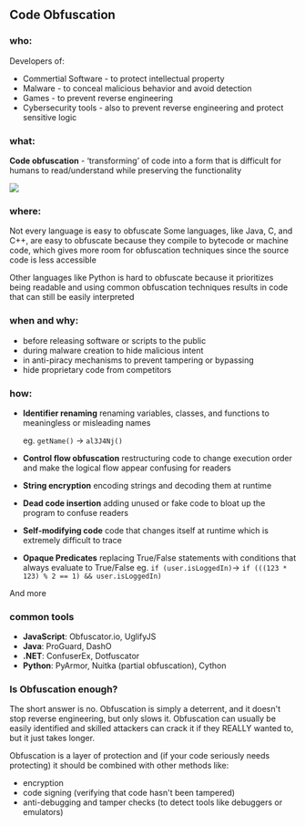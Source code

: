 



## Code Obfuscation

### who:

Developers of:
- Commertial Software - to protect intellectual property
- Malware - to conceal malicious behavior and avoid detection
- Games - to prevent reverse engineering
- Cybersecurity tools - also to prevent reverse engineering and protect sensitive logic

### what:

**Code obfuscation** - ‘transforming’ of code into a form that is difficult for humans to read/understand while preserving the functionality


![](https://lh7-rt.googleusercontent.com/docsz/AD_4nXdDTJ3Wc3VIwyvEpiFxptSPEuqZ5rWeROm1la_RMItCoLZXTMST7JbaS00X4oQruyGu_TwB-KTwzAdFE5l0olOlwiqfXaXsjV4YdUj8546NdM8jTK4_IohSBruYc2thTh187pCN3Q?key=dhwPmVRPu3kT5ODhTTZ5fg)

### where:
Not every language is easy to obfuscate
Some languages, like Java, C, and C++, are easy to obfuscate because they compile to bytecode or machine code, which gives more room for obfuscation techniques since the source code is less accessible

Other languages like Python is hard to obfuscate because it prioritizes being readable and using common obfuscation techniques results in code that can still be easily interpreted
### when and why:
- before releasing software or scripts to the public
- during malware creation to hide malicious intent
- in anti-piracy mechanisms to prevent tampering or bypassing
- hide proprietary code from competitors
### how:

- **Identifier renaming**
	renaming variables, classes, and functions to meaningless or misleading names

	eg. `getName()` -> `al3J4Nj()`
- **Control flow obfuscation**
	restructuring code to change execution order and make the logical flow appear confusing for readers
- **String encryption**
	encoding strings and decoding them at runtime
- **Dead code insertion**
	adding unused or fake code to bloat up the program to confuse readers
- **Self-modifying code**
	code that changes itself at runtime which is extremely difficult to trace
- **Opaque Predicates**
	replacing True/False statements with conditions that always evaluate to True/False
	eg.
	```if (user.isLoggedIn)```->
	```if (((123 * 123) % 2 == 1) && user.isLoggedIn)```
	
And more
### common tools

- **JavaScript**: Obfuscator.io, UglifyJS
- **Java**: ProGuard, DashO
- **.NET**: ConfuserEx, Dotfuscator
- **Python**: PyArmor, Nuitka (partial obfuscation), Cython

### Is Obfuscation enough?
The short answer is no.
Obfuscation is simply a deterrent, and it doesn't stop reverse engineering, but only slows it.
Obfuscation can usually be easily identified and skilled attackers can crack it if they REALLY wanted to, but it just takes longer.

Obfuscation is a layer of protection and (if your code seriously needs protecting) it should be combined with other methods like:

- encryption
- code signing (verifying that code hasn't been tampered)
- anti-debugging and tamper checks (to detect tools like debuggers or emulators)
